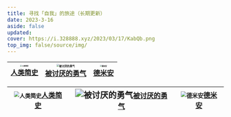 ```yaml
---
title: 寻找「自我」的旅途（长期更新）
date: 2023-3-16
aside: false
updated:
cover: https://i.328888.xyz/2023/03/17/KabQb.png
top_img: false/source/img/
---
```




| <img src="https://i.328888.xyz/2023/03/18/LP00z.jpeg" alt="人类简史" border="0" style="zoom: 24%;" /><br/>[人类简史](https://book.douban.com/subject/25985021/) | <img src="https://i.328888.xyz/2023/03/18/LP4ro.jpeg" alt="被讨厌的勇气" border="0" style="zoom: 38%;" /><br/>[被讨厌的勇气](https://book.douban.com/subject/26369699/) | <img src="https://i.328888.xyz/2023/03/17/LAayv.jpeg" alt="德米安" border="0" style="zoom: 25%;" /><br/>[德米安](https://book.douban.com/subject/35060088/) |
| :----------------------------------------------------------: | :----------------------------------------------------------: | :----------------------------------------------------------: |




| <img src="https://i.328888.xyz/2023/03/18/LP00z.jpeg" alt="人类简史" border="0" style="zoom:80%;" />[人类简史](https://book.douban.com/subject/25985021/) | <img src="https://i.328888.xyz/2023/03/18/LP4ro.jpeg" alt="被讨厌的勇气" border="0" style="zoom:120%;" />[被讨厌的勇气](https://book.douban.com/subject/26369699/) | <img src="https://i.328888.xyz/2023/03/17/LAayv.jpeg" alt="德米安" border="0" style="zoom: 82%;" />[德米安](https://book.douban.com/subject/35060088/) |
| :----------------------------------------------------------: | :----------------------------------------------------------: | :----------------------------------------------------------: |









